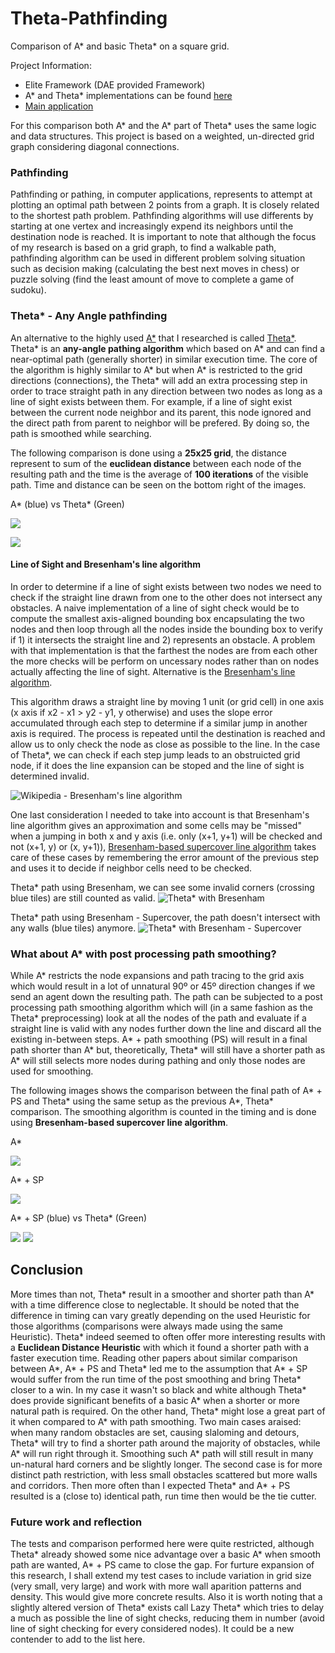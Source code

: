 # Theta-Pathfinding
Comparison of A* and basic Theta* on a square grid.

Project Information:
  - Elite Framework (DAE provided Framework)
  - A* and Theta* implementations can be found [here](https://github.com/Dixcit-TV/Theta-Pathfinding/tree/main/source/framework/EliteAI/EliteGraphs)
  - [Main application](https://github.com/Dixcit-TV/Theta-Pathfinding/tree/main/source/projects/App_PathFinding/App_Pathfinding.cpp)
  
For this comparison both A* and the A* part of Theta* uses the same logic and data structures. This project is based on a weighted, un-directed grid graph considering diagonal connections.

### Pathfinding

Pathfinding or pathing, in computer applications, represents to attempt at plotting an optimal path between 2 points from a graph. It is closely related to the shortest path problem. Pathfinding algorithms will use differents by starting at one vertex and increasingly expend its neighbors until the destination node is reached. It is important to note that although the focus of my research is based on a grid graph, to find a walkable path, pathfinding algorithm can be used in different problem solving situation such as decision making (calculating the best next moves in chess) or puzzle solving (find the least amount of move to complete a game of sudoku).


### Theta* - Any Angle pathfinding

An alternative to the highly used [A*](https://en.wikipedia.org/wiki/A*_search_algorithm) that I researched is called [Theta*](https://en.wikipedia.org/wiki/Theta*). Theta* is an **any-angle pathing algorithm** which based on A* and can find a near-optimal path (generally shorter) in similar execution time. The core of the algorithm is highly similar to A* but when A* is restricted to the grid directions (connections), the Theta* will add an extra processing step in order to trace straight path in any direction between two nodes as long as a line of sight exists between them. For example, if a line of sight exist between the current node neighbor and its parent, this node ignored and the direct path from parent to neighbor will be prefered. By doing so, the path is smoothed while searching.

The following comparison is done using a **25x25 grid**, the distance represent to sum of the **euclidean distance** between each node of the resulting path and the time is the average of **100 iterations** of the visible path. Time and distance can be seen on the bottom right of the images.

A* (blue) vs Theta* (Green)

![](https://github.com/Dixcit-TV/Theta-Pathfinding/blob/main/images/AStarvsThetaStar.png)

![](https://github.com/Dixcit-TV/Theta-Pathfinding/blob/main/images/AStarvsThetaStar2.png)

#### Line of Sight and Bresenham's line algorithm

In order to determine if a line of sight exists between two nodes we need to check if the straight line drawn from one to the other does not intersect any obstacles. A naive implementation of a line of sight check would be to compute the smallest axis-aligned bounding box encapsulating the two nodes and then loop through all the nodes inside the bounding box to verify if 1) it intersects the straight line and 2) represents an obstacle. A problem with that implementation is that the farthest the nodes are from each other the more checks will be perform on uncessary nodes rather than on nodes actually affecting the line of sight. Alternative is the [Bresenham's line algorithm](https://en.wikipedia.org/wiki/Bresenham%27s_line_algorithm).

This algorithm draws a straight line by moving 1 unit (or grid cell) in one axis (x axis if x2 - x1 > y2 - y1, y otherwise) and uses the slope error accumulated through each step to determine if a similar jump in another axis is required. The process is repeated until the destination is reached and allow us to only check the node as close as possible to the line. In the case of Theta*, we can check if each step jump leads to an obstruicted grid node, if it does the line expansion can be stoped and the line of sight is determined invalid.

![Wikipedia - Bresenham's line algorithm](https://github.com/Dixcit-TV/Theta-Pathfinding/blob/main/images/Bresenham's%20line%20algorithm%20-%20Wikipedia.png)

One last consideration I needed to take into account is that Bresenham's line algorithm gives an approximation and some cells may be "missed" when a jumping in both x and y axis (i.e. only (x+1, y+1) will be checked and not (x+1, y) or (x, y+1)), [Bresenham-based supercover line algorithm](http://eugen.dedu.free.fr/projects/bresenham/) takes care of these cases by remembering the error amount of the previous step and uses it to decide if neighbor cells need to be checked.

Theta* path using Bresenham, we can see some invalid corners (crossing blue tiles) are still counted as valid.
![Theta* with Bresenham](https://github.com/Dixcit-TV/Theta-Pathfinding/blob/main/images/Bresenham.png) 

Theta* path using Bresenham - Supercover, the path doesn't intersect with any walls (blue tiles) anymore.
![Theta* with Bresenham - Supercover](https://github.com/Dixcit-TV/Theta-Pathfinding/blob/main/images/Bresenham_Supercover.png)


### What about A* with post processing path smoothing?

While A* restricts the node expansions and path tracing to the grid axis which would result in a lot of unnatural 90º or 45º direction changes if we send an agent down the resulting path. The path can be subjected to a post processing path smoothing algorithm which will (in a same fashion as the Theta* preprocessing) look at all the nodes of the path and evaluate if a straight line is valid with any nodes further down the line and discard all the existing in-between steps. A* + path smoothing (PS) will result in a final path shorter than A* but, theoretically, Theta* will still have a shorter path as A* will still selects more nodes during pathing and only those nodes are used for smoothing.

The following images shows the comparison between the final path of A* + PS and Theta* using the same setup as the previous A*, Theta* comparison. The smoothing algorithm is counted in the timing and is done using **Bresenham-based supercover line algorithm**.

A*

![](https://github.com/Dixcit-TV/Theta-Pathfinding/blob/main/images/Astar.png)

A* + SP

![](https://github.com/Dixcit-TV/Theta-Pathfinding/blob/main/images/AStar_Smoothed.png)

A* + SP (blue) vs Theta* (Green)

![](https://github.com/Dixcit-TV/Theta-Pathfinding/blob/main/images/AStar_SmoothedvsThetaStar.png)
![](https://github.com/Dixcit-TV/Theta-Pathfinding/blob/main/images/AStar_SmoothedvsThetaStar2.png)


## Conclusion

More times than not, Theta* result in a smoother and shorter path than A* with a time difference close to neglectable. It should be noted that the difference in timing can vary greatly depending on the used Heuristic for those algorithms (comparisons were always made using the same Heuristic). Theta* indeed seemed to often offer more interesting results with a **Euclidean Distance Heuristic** with which it found a shorter path with a faster execution time.
Reading other papers about similar comparison between A*, A* + PS and Theta* led me to the assumption that A* + SP would suffer from the run time of the post smoothing and bring Theta* closer to a win. In my case it wasn't so black and white although Theta* does provide significant benefits of a basic A* when a shorter or more natural path is required. On the other hand, Theta* might lose a great part of it when compared to A* with path smoothing. Two main cases araised: when many random obstacles are set, causing slaloming and detours, Theta* will try to find a shorter path around the majority of obstacles, while A* will run right through it. Smoothing such A* path will still result in many un-natural hard corners and be slightly longer. The second case is for more distinct path restriction, with less small obstacles scattered but more walls and corridors. Then more often than I expected Theta* and A* + PS resulted is a (close to) identical path, run time then would be the tie cutter.

### Future work and reflection

The tests and comparison performed here were quite restricted, although Theta* already showed some nice advantage over a basic A* when smooth path are wanted, A* + PS came to close the gap. For furture expansion of this research, I shall extend my test cases to include variation in grid size (very small, very large) and work with more wall aparition patterns and density. This would give more concrete results. 
Also it is worth noting that a slightly altered version of Theta* exists call Lazy Theta* which tries to delay a much as possible the line of sight checks, reducing them in number (avoid line of sight checking for every considered nodes). It could be a new contender to add to the list here.
